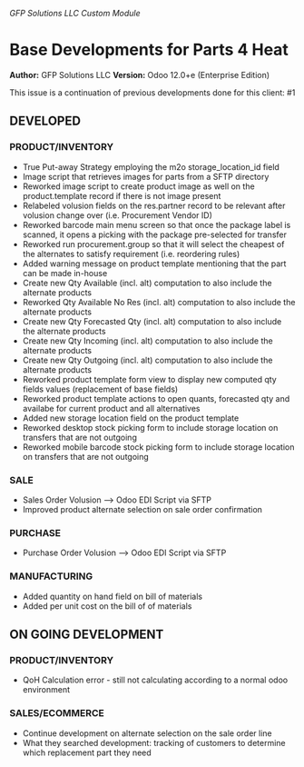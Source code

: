 _GFP Solutions LLC Custom Module_

# Base Developments for Parts 4 Heat 

**Author:** GFP Solutions LLC 
**Version:** Odoo 12.0+e (Enterprise Edition)

This issue is a continuation of previous developments done for this client: #1 

## DEVELOPED 

### PRODUCT/INVENTORY
* True Put-away Strategy employing the m2o storage_location_id field
* Image script that retrieves images for parts from a SFTP directory
* Reworked image script to create product image as well on the product.template record if there is not image present
* Relabeled volusion fields on the res.partner record to be relevant after volusion change over (i.e. Procurement Vendor ID)
* Reworked barcode main menu screen so that once the package label is scanned, it opens a picking with the package pre-selected for transfer
* Reworked run procurement.group so that it will select the cheapest of the alternates to satisfy requirement (i.e. reordering rules)
* Added warning message on product template mentioning that the part can be made in-house
* Create new Qty Available (incl. alt) computation to also include the alternate products
* Reworked Qty Available No Res (incl. alt) computation to also include the alternate products
* Create new Qty Forecasted Qty (incl. alt) computation to also include the alternate products
* Create new Qty Incoming (incl. alt) computation to also include the alternate products
* Create new Qty Outgoing  (incl. alt) computation to also include the alternate products
* Reworked product template form view to display new computed qty fields values (replacement of base fields)
* Reworked product template actions to open quants, forecasted qty and availabe for current product and all alternatives
* Added new storage location field on the product template
* Reworked desktop stock picking form to include storage location on transfers that are not outgoing
* Reworked mobile barcode stock picking form to include storage location on transfers that are not outgoing

### SALE 
* Sales Order Volusion --> Odoo EDI Script via SFTP
* Improved product alternate selection on sale order confirmation

### PURCHASE 
* Purchase Order Volusion --> Odoo EDI Script via SFTP 

### MANUFACTURING
* Added quantity on hand field on bill of materials
* Added per unit cost on the bill of of materials


## ON GOING DEVELOPMENT 

### PRODUCT/INVENTORY
* QoH Calculation error - still not calculating according to a normal odoo environment

### SALES/ECOMMERCE
* Continue development on alternate selection on the sale order line
* What they searched development: tracking of customers to determine which replacement part they need

